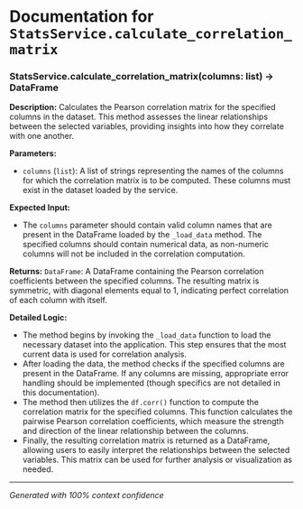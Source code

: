 # Documentation for `StatsService.calculate_correlation_matrix`

### StatsService.calculate_correlation_matrix(columns: list) -> DataFrame

**Description:**
Calculates the Pearson correlation matrix for the specified columns in the dataset. This method assesses the linear relationships between the selected variables, providing insights into how they correlate with one another.

**Parameters:**
- `columns` (`list`): A list of strings representing the names of the columns for which the correlation matrix is to be computed. These columns must exist in the dataset loaded by the service.

**Expected Input:**
- The `columns` parameter should contain valid column names that are present in the DataFrame loaded by the `_load_data` method. The specified columns should contain numerical data, as non-numeric columns will not be included in the correlation computation.

**Returns:**
`DataFrame`: A DataFrame containing the Pearson correlation coefficients between the specified columns. The resulting matrix is symmetric, with diagonal elements equal to 1, indicating perfect correlation of each column with itself.

**Detailed Logic:**
- The method begins by invoking the `_load_data` function to load the necessary dataset into the application. This step ensures that the most current data is used for correlation analysis.
- After loading the data, the method checks if the specified columns are present in the DataFrame. If any columns are missing, appropriate error handling should be implemented (though specifics are not detailed in this documentation).
- The method then utilizes the `df.corr()` function to compute the correlation matrix for the specified columns. This function calculates the pairwise Pearson correlation coefficients, which measure the strength and direction of the linear relationship between the columns.
- Finally, the resulting correlation matrix is returned as a DataFrame, allowing users to easily interpret the relationships between the selected variables. This matrix can be used for further analysis or visualization as needed.

---
*Generated with 100% context confidence*
